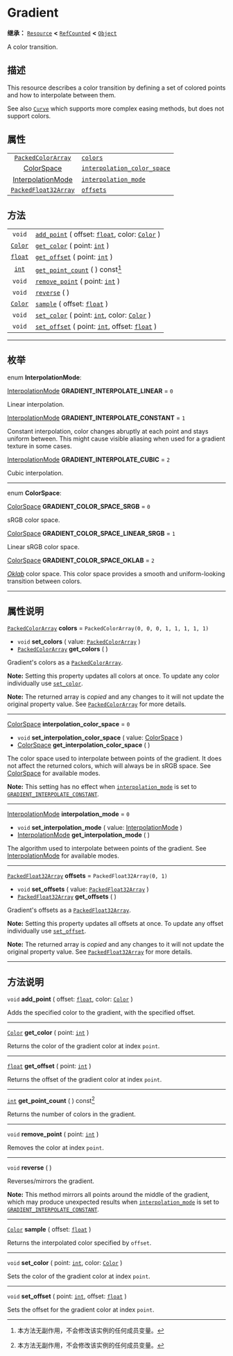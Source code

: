 <!-- ⚠ 请勿编辑本文件 ⚠ -->
<!-- 本文档使用脚本从 WeDot 引擎源码仓库生成。 -->
<!-- 生成脚本：https://github.com/WeDot-Engine/WeDot/tree/4.3/doc/tools/make_md.py； -->
<!-- 原文件：https://github.com/WeDot-Engine/WeDot/tree/4.3/doc/classes/Gradient.xml。 -->

<div id="_class_gradient"></div>

# Gradient

**继承：** [`Resource`](class_resource.md) **<** [`RefCounted`](class_refcounted.md) **<** [`Object`](class_object.md)

A color transition.

## 描述

This resource describes a color transition by defining a set of colored points and how to interpolate between them.

See also [`Curve`](class_curve.md) which supports more complex easing methods, but does not support colors.

## 属性

|||
|:-:|:--|
| [`PackedColorArray`](class_packedcolorarray.md)       | [`colors`](#class_gradient_property_colors)                                       | ``PackedColorArray(0, 0, 0, 1, 1, 1, 1, 1)`` |
| [ColorSpace](#enum_gradient_colorspace)               | [`interpolation_color_space`](#class_gradient_property_interpolation_color_space) | ``0``                                        |
| [InterpolationMode](#enum_gradient_interpolationmode) | [`interpolation_mode`](#class_gradient_property_interpolation_mode)               | ``0``                                        |
| [`PackedFloat32Array`](class_packedfloat32array.md)   | [`offsets`](#class_gradient_property_offsets)                                     | ``PackedFloat32Array(0, 1)``                 |

## 方法

|||
|:-:|:--|
| `void`                    | [`add_point`](#class_gradient_method_add_point) ( offset: [`float`](class_float.md), color: [`Color`](class_color.md) ) |
| [`Color`](class_color.md) | [`get_color`](#class_gradient_method_get_color) ( point: [`int`](class_int.md) )                                        |
| [`float`](class_float.md) | [`get_offset`](#class_gradient_method_get_offset) ( point: [`int`](class_int.md) )                                      |
| [`int`](class_int.md)     | [`get_point_count`](#class_gradient_method_get_point_count) ( ) const[^const]                                           |
| `void`                    | [`remove_point`](#class_gradient_method_remove_point) ( point: [`int`](class_int.md) )                                  |
| `void`                    | [`reverse`](#class_gradient_method_reverse) ( )                                                                         |
| [`Color`](class_color.md) | [`sample`](#class_gradient_method_sample) ( offset: [`float`](class_float.md) )                                         |
| `void`                    | [`set_color`](#class_gradient_method_set_color) ( point: [`int`](class_int.md), color: [`Color`](class_color.md) )      |
| `void`                    | [`set_offset`](#class_gradient_method_set_offset) ( point: [`int`](class_int.md), offset: [`float`](class_float.md) )   |

<!-- rst-class:: classref-section-separator -->

---

## 枚举

<div id="_class_enum_gradient_interpolationmode"></div>

enum **InterpolationMode**: <div id="enum_gradient_interpolationmode"></div>

<div id="_class_gradient_constant_gradient_interpolate_linear"></div>

[InterpolationMode](#enum_gradient_interpolationmode) **GRADIENT_INTERPOLATE_LINEAR** = ``0``

Linear interpolation.

<div id="_class_gradient_constant_gradient_interpolate_constant"></div>

[InterpolationMode](#enum_gradient_interpolationmode) **GRADIENT_INTERPOLATE_CONSTANT** = ``1``

Constant interpolation, color changes abruptly at each point and stays uniform between. This might cause visible aliasing when used for a gradient texture in some cases.

<div id="_class_gradient_constant_gradient_interpolate_cubic"></div>

[InterpolationMode](#enum_gradient_interpolationmode) **GRADIENT_INTERPOLATE_CUBIC** = ``2``

Cubic interpolation.

<!-- rst-class:: classref-item-separator -->

---

<div id="_class_enum_gradient_colorspace"></div>

enum **ColorSpace**: <div id="enum_gradient_colorspace"></div>

<div id="_class_gradient_constant_gradient_color_space_srgb"></div>

[ColorSpace](#enum_gradient_colorspace) **GRADIENT_COLOR_SPACE_SRGB** = ``0``

sRGB color space.

<div id="_class_gradient_constant_gradient_color_space_linear_srgb"></div>

[ColorSpace](#enum_gradient_colorspace) **GRADIENT_COLOR_SPACE_LINEAR_SRGB** = ``1``

Linear sRGB color space.

<div id="_class_gradient_constant_gradient_color_space_oklab"></div>

[ColorSpace](#enum_gradient_colorspace) **GRADIENT_COLOR_SPACE_OKLAB** = ``2``

[*Oklab*](https://bottosson.github.io/posts/oklab/) color space. This color space provides a smooth and uniform-looking transition between colors.

<!-- rst-class:: classref-section-separator -->

---

## 属性说明

<div id="_class_gradient_property_colors"></div>

[`PackedColorArray`](class_packedcolorarray.md) **colors** = ``PackedColorArray(0, 0, 0, 1, 1, 1, 1, 1)`` <div id="class_gradient_property_colors"></div>

- `void` **set_colors** ( value: [`PackedColorArray`](class_packedcolorarray.md) )
- [`PackedColorArray`](class_packedcolorarray.md) **get_colors** ( )

Gradient's colors as a [`PackedColorArray`](class_packedcolorarray.md).

 **Note:** Setting this property updates all colors at once. To update any color individually use [`set_color`](#class_gradient_method_set_color).

**Note:** The returned array is *copied* and any changes to it will not update the original property value. See [`PackedColorArray`](class_packedcolorarray.md) for more details.

<!-- rst-class:: classref-item-separator -->

---

<div id="_class_gradient_property_interpolation_color_space"></div>

[ColorSpace](#enum_gradient_colorspace) **interpolation_color_space** = ``0`` <div id="class_gradient_property_interpolation_color_space"></div>

- `void` **set_interpolation_color_space** ( value: [ColorSpace](#enum_gradient_colorspace) )
- [ColorSpace](#enum_gradient_colorspace) **get_interpolation_color_space** ( )

The color space used to interpolate between points of the gradient. It does not affect the returned colors, which will always be in sRGB space. See [ColorSpace](#enum_gradient_colorspace) for available modes.

 **Note:** This setting has no effect when [`interpolation_mode`](#class_gradient_property_interpolation_mode) is set to [`GRADIENT_INTERPOLATE_CONSTANT`](#class_gradient_constant_gradient_interpolate_constant).

<!-- rst-class:: classref-item-separator -->

---

<div id="_class_gradient_property_interpolation_mode"></div>

[InterpolationMode](#enum_gradient_interpolationmode) **interpolation_mode** = ``0`` <div id="class_gradient_property_interpolation_mode"></div>

- `void` **set_interpolation_mode** ( value: [InterpolationMode](#enum_gradient_interpolationmode) )
- [InterpolationMode](#enum_gradient_interpolationmode) **get_interpolation_mode** ( )

The algorithm used to interpolate between points of the gradient. See [InterpolationMode](#enum_gradient_interpolationmode) for available modes.

<!-- rst-class:: classref-item-separator -->

---

<div id="_class_gradient_property_offsets"></div>

[`PackedFloat32Array`](class_packedfloat32array.md) **offsets** = ``PackedFloat32Array(0, 1)`` <div id="class_gradient_property_offsets"></div>

- `void` **set_offsets** ( value: [`PackedFloat32Array`](class_packedfloat32array.md) )
- [`PackedFloat32Array`](class_packedfloat32array.md) **get_offsets** ( )

Gradient's offsets as a [`PackedFloat32Array`](class_packedfloat32array.md).

 **Note:** Setting this property updates all offsets at once. To update any offset individually use [`set_offset`](#class_gradient_method_set_offset).

**Note:** The returned array is *copied* and any changes to it will not update the original property value. See [`PackedFloat32Array`](class_packedfloat32array.md) for more details.

<!-- rst-class:: classref-section-separator -->

---

## 方法说明

<div id="_class_gradient_method_add_point"></div>

`void` **add_point** ( offset: [`float`](class_float.md), color: [`Color`](class_color.md) )<div id="class_gradient_method_add_point"></div>

Adds the specified color to the gradient, with the specified offset.

<!-- rst-class:: classref-item-separator -->

---

<div id="_class_gradient_method_get_color"></div>

[`Color`](class_color.md) **get_color** ( point: [`int`](class_int.md) )<div id="class_gradient_method_get_color"></div>

Returns the color of the gradient color at index `point`.

<!-- rst-class:: classref-item-separator -->

---

<div id="_class_gradient_method_get_offset"></div>

[`float`](class_float.md) **get_offset** ( point: [`int`](class_int.md) )<div id="class_gradient_method_get_offset"></div>

Returns the offset of the gradient color at index `point`.

<!-- rst-class:: classref-item-separator -->

---

<div id="_class_gradient_method_get_point_count"></div>

[`int`](class_int.md) **get_point_count** ( ) const[^const]<div id="class_gradient_method_get_point_count"></div>

Returns the number of colors in the gradient.

<!-- rst-class:: classref-item-separator -->

---

<div id="_class_gradient_method_remove_point"></div>

`void` **remove_point** ( point: [`int`](class_int.md) )<div id="class_gradient_method_remove_point"></div>

Removes the color at index `point`.

<!-- rst-class:: classref-item-separator -->

---

<div id="_class_gradient_method_reverse"></div>

`void` **reverse** ( )<div id="class_gradient_method_reverse"></div>

Reverses/mirrors the gradient.

 **Note:** This method mirrors all points around the middle of the gradient, which may produce unexpected results when [`interpolation_mode`](#class_gradient_property_interpolation_mode) is set to [`GRADIENT_INTERPOLATE_CONSTANT`](#class_gradient_constant_gradient_interpolate_constant).

<!-- rst-class:: classref-item-separator -->

---

<div id="_class_gradient_method_sample"></div>

[`Color`](class_color.md) **sample** ( offset: [`float`](class_float.md) )<div id="class_gradient_method_sample"></div>

Returns the interpolated color specified by `offset`.

<!-- rst-class:: classref-item-separator -->

---

<div id="_class_gradient_method_set_color"></div>

`void` **set_color** ( point: [`int`](class_int.md), color: [`Color`](class_color.md) )<div id="class_gradient_method_set_color"></div>

Sets the color of the gradient color at index `point`.

<!-- rst-class:: classref-item-separator -->

---

<div id="_class_gradient_method_set_offset"></div>

`void` **set_offset** ( point: [`int`](class_int.md), offset: [`float`](class_float.md) )<div id="class_gradient_method_set_offset"></div>

Sets the offset for the gradient color at index `point`.

[^virtual]: 本方法通常需要用户覆盖才能生效。
[^const]: 本方法无副作用，不会修改该实例的任何成员变量。
[^vararg]: 本方法除了能接受在此处描述的参数外，还能够继续接受任意数量的参数。
[^constructor]: 本方法用于构造某个类型。
[^static]: 调用本方法无需实例，可直接使用类名进行调用。
[^operator]: 本方法描述的是使用本类型作为左操作数的有效运算符。
[^bitfield]: 这个值是由下列位标志构成位掩码的整数。
[^void]: 无返回值。
